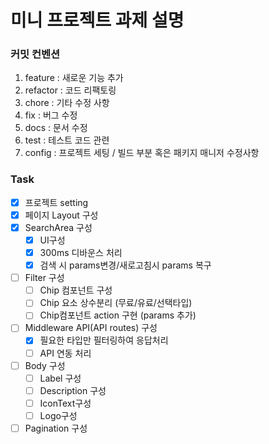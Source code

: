 # 미니 프로젝트 과제 설명

### 커밋 컨벤션

1. feature : 새로운 기능 추가
2. refactor : 코드 리팩토링
3. chore : 기타 수정 사항
4. fix : 버그 수정
5. docs : 문서 수정
6. test : 테스트 코드 관련
7. config : 프로젝트 세팅 / 빌드 부분 혹은 패키지 매니저 수정사항

### Task

- [x] 프로젝트 setting
- [x] 페이지 Layout 구성
- [x] SearchArea 구성
  - [x] UI구성
  - [x] 300ms 디바운스 처리
  - [x] 검색 시 params변경/새로고침시 params 복구
- [ ] Filter 구성
  - [ ] Chip 컴포넌트 구성
  - [ ] Chip 요소 상수분리 (무료/유료/선택타입)
  - [ ] Chip컴포넌트 action 구현 (params 추가)
- [ ] Middleware API(API routes) 구성
  - [x] 필요한 타입만 필터링하여 응답처리
  - [ ] API 연동 처리
- [ ] Body 구성
  - [ ] Label 구성
  - [ ] Description 구성
  - [ ] IconText구성
  - [ ] Logo구성
- [ ] Pagination 구성

